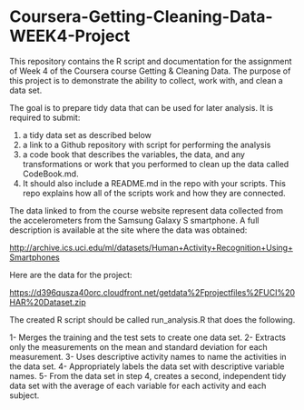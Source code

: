 # Coursera-Getting-Cleaning-Data-WEEK4-Project
This repository contains the R script and documentation for the assignment of Week 4 of the Coursera course Getting & Cleaning Data.
The purpose of this project is to demonstrate the ability to collect, work with, and clean a data set.

The goal is to prepare tidy data that can be used for later analysis. It is required to submit:
1) a tidy data set as described below
2) a link to a Github repository with script for performing the analysis
3) a code book that describes the variables, the data, and any transformations or work that you performed to clean up the data called CodeBook.md.
4) It should also include a README.md in the repo with your scripts. This repo explains how all of the scripts work and how they are connected.

The data linked to from the course website represent data collected from the accelerometers from the Samsung Galaxy S smartphone. A full description is available at the site where the data was obtained:

http://archive.ics.uci.edu/ml/datasets/Human+Activity+Recognition+Using+Smartphones

Here are the data for the project:

https://d396qusza40orc.cloudfront.net/getdata%2Fprojectfiles%2FUCI%20HAR%20Dataset.zip

The created R script should be called run_analysis.R that does the following.

1- Merges the training and the test sets to create one data set.
2- Extracts only the measurements on the mean and standard deviation for each measurement.
3- Uses descriptive activity names to name the activities in the data set.
4- Appropriately labels the data set with descriptive variable names.
5- From the data set in step 4, creates a second, independent tidy data set with the average of each variable for each activity and each subject.
